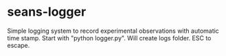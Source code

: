 # seans-logger
Simple logging system to record experimental observations with automatic time stamp.
Start with "python logger.py".
Will create logs folder.
ESC to escape.
